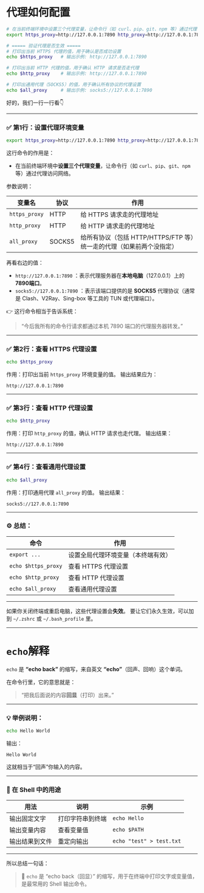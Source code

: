 # 代理如何配置

```bash
# 在当前终端环境中设置三个代理变量，让命令行（如 curl、pip、git、npm 等）通过代理访问网络。
export https_proxy=http://127.0.0.1:7890 http_proxy=http://127.0.0.1:7890 all_proxy=socks5://127.0.0.1:7890

# ===== 验证代理是否生效 =====
# 打印出当前 HTTPS 代理的值，用于确认是否成功设置
echo $https_proxy   # 输出示例: http://127.0.0.1:7890

# 打印出当前 HTTP 代理的值，用于确认 HTTP 请求是否走代理
echo $http_proxy    # 输出示例: http://127.0.0.1:7890

# 打印出通用代理（SOCKS5）的值，用于确认所有协议的代理设置
echo $all_proxy     # 输出示例: socks5://127.0.0.1:7890
```

好的，我们一行一行看👇

---

### ✅ **第1行：设置代理环境变量**

```bash
export https_proxy=http://127.0.0.1:7890 http_proxy=http://127.0.0.1:7890 all_proxy=socks5://127.0.0.1:7890
```

这行命令的作用是：

* 在当前终端环境中**设置三个代理变量**，让命令行（如 `curl`、`pip`、`git`、`npm` 等）通过代理访问网络。

参数说明：

| 变量名           | 协议     | 作用                                         |
| ------------- | ------ | ------------------------------------------ |
| `https_proxy` | HTTP   | 给 HTTPS 请求走的代理地址                           |
| `http_proxy`  | HTTP   | 给 HTTP 请求走的代理地址                            |
| `all_proxy`   | SOCKS5 | 给所有协议（包括 HTTP/HTTPS/FTP 等）统一走的代理（如果前两个没指定） |

再看右边的值：

* `http://127.0.0.1:7890` ：表示代理服务器在**本地电脑**（127.0.0.1）上的 **7890端口**。
* `socks5://127.0.0.1:7890` ：表示该端口提供的是 **SOCKS5** 代理协议（通常是 Clash、V2Ray、Sing-box 等工具的 TUN 或代理端口）。

👉 这行命令相当于告诉系统：

> “今后我所有的命令行请求都通过本机 7890 端口的代理服务器转发。”

---

### ✅ **第2行：查看 HTTPS 代理设置**

```bash
echo $https_proxy
```

作用：打印出当前 `https_proxy` 环境变量的值。
输出结果应为：

```
http://127.0.0.1:7890
```

---

### ✅ **第3行：查看 HTTP 代理设置**

```bash
echo $http_proxy
```

作用：打印 `http_proxy` 的值，确认 HTTP 请求也走代理。
输出结果：

```
http://127.0.0.1:7890
```

---

### ✅ **第4行：查看通用代理设置**

```bash
echo $all_proxy
```

作用：打印通用代理 `all_proxy` 的值。
输出结果：

```
socks5://127.0.0.1:7890
```

---

### ⚙️ 总结：

| 命令                  | 作用                |
| ------------------- | ----------------- |
| `export ...`        | 设置全局代理环境变量（本终端有效） |
| `echo $https_proxy` | 查看 HTTPS 代理设置     |
| `echo $http_proxy`  | 查看 HTTP 代理设置      |
| `echo $all_proxy`   | 查看通用代理设置          |

---

如果你关闭终端或重启电脑，这些代理设置会**失效**。
要让它们永久生效，可以加到 `~/.zshrc` 或 `~/.bash_profile` 里。

---

# `echo`解释

`echo` 是 **“echo back”** 的缩写，来自英文 **“echo”**（回声、回响）这个单词。

在命令行里，它的意思就是：

> “把我后面说的内容**回显**（打印）出来。”

---

### 💡 举例说明：

```bash
echo Hello World
```

输出：

```
Hello World
```

这就相当于“回声”你输入的内容。

---

### 🧠 在 Shell 中的用途

| 用法      | 说明       | 示例                       |
| ------- | -------- | ------------------------ |
| 输出固定文字  | 打印字符串到终端 | `echo Hello`             |
| 输出变量内容  | 查看变量值    | `echo $PATH`             |
| 输出结果到文件 | 重定向输出    | `echo "test" > test.txt` |

---

所以总结一句话：

> 🔹 `echo` 是 “echo back（回显）” 的缩写，用于在终端中打印文字或变量值，是最常用的 Shell 输出命令。
